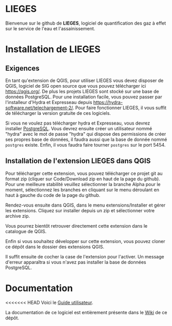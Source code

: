 # LIEGES

Bienvenue sur le github de **LIEGES**, logiciel de quantification des gaz à effet sur le service de l'eau et l'assainissement.

# Installation de LIEGES

## Exigences

En tant qu'extension de QGIS, pour utiliser LIEGES vous devez disposer de QGIS, logiciel de SIG open source que vous pouvez télécharger ici https://qgis.org/. De plus les projets LIEGES sont stocké sur une base de données PostgreSQL. Pour une installation facile, vous pouvez passer par l'installeur d'Hydra et Expresseau depuis https://hydra-software.net/telechargement-2/. Pour faire fonctionner LIEGES, il vous suffit de télécharger la version gratuite de ces logiciels.

Si vous ne voulez pas télécharger hydra et Expresseau, vous devrez installer [PostgreSQL](https://www.postgresql.org/). Vous devrez ensuite créer un utilisateur nommé "hydra" avec le mot de passe "hydra" qui dispose des permissions de créer ses propres base de données, il faudra aussi que la base de donnée nommé `postgres` existe. Enfin, il vous faudra faire tourner `postgres` sur le port 5454.

## Installation de l'extension LIEGES dans QGIS

Pour télécharger cette extension, vous pouvez télécharger ce projet git au format zip (cliquer sur Code/Download zip en haut de la page du github). Pour une meilleure stabilité veuillez sélectionner la branche Alpha pour le moment, sélectionnez les branches en cliquant sur le menu déroulant en haut à gauche du code de la page du github. 

Rendez-vous ensuite dans QGIS, dans le menu extensions/Installer et gérer les extensions. Cliquez sur installer depuis un zip et sélectionner votre archive zip.

Vous pourrez bientôt retrouver directement cette extension dans le catalogue de QGIS.

Enfin si vous souhaitez développer sur cette extension, vous pouvez cloner ce dépôt dans le dossier des extensions QGIS.

Il suffit ensuite de cocher la case de l'extension pour l'activer. Un message d'erreur apparaîtra si vous n'avez pas installer la base de données PostgreSQL.

# Documentation
<<<<<<< HEAD
Voici le [Guide utilisateur](https://github.com/user-attachments/files/18184164/Guide_utilisateurV1.pdf).

La documentation de ce logiciel est entièrement présente dans le [Wiki](https://github.com/TheophileLaPelouse/LIEGES/wiki) de ce dépôt.
